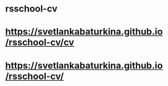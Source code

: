 # rsschool-cv
# https://svetlankabaturkina.github.io/rsschool-cv/cv
# https://svetlankabaturkina.github.io/rsschool-cv/